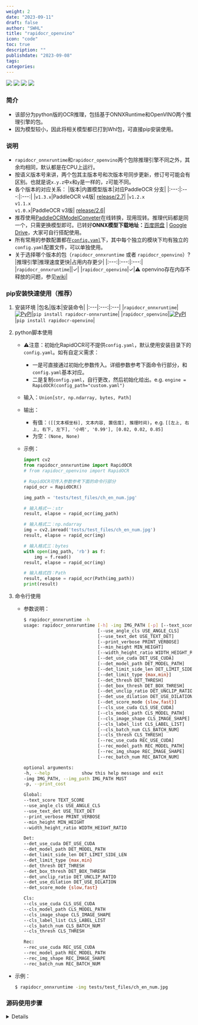```yaml
---
weight: 2
date: "2023-09-11"
draft: false
author: "SWHL"
title: "rapidocr_openvino"
icon: "code"
toc: true
description: ""
publishdate: "2023-09-08"
tags:
categories:
---
```



<p>
    <a href=""><img src="https://img.shields.io/badge/Python->=3.6,<3.12-aff.svg"></a>
    <a href=""><img src="https://img.shields.io/badge/OS-Linux%2C%20Win%2C%20Mac-pink.svg"></a>
    <a href="https://pepy.tech/project/rapidocr_onnxruntime"><img src="https://static.pepy.tech/personalized-badge/rapidocr_onnxruntime?period=total&units=abbreviation&left_color=grey&right_color=blue&left_text=Downloads%20Ort"></a>
    <a href="https://pepy.tech/project/rapidocr_openvino"><img src="https://static.pepy.tech/personalized-badge/rapidocr_openvino?period=total&units=abbreviation&left_color=grey&right_color=blue&left_text=Downloads%20Vino"></a>
</p>


### 简介
- 该部分为python版的OCR推理，包括基于ONNXRuntime和OpenVINO两个推理引擎的包。
- 因为模型较小，因此将相关模型都已打到Whl包，可直接pip安装使用。

### 说明
- `rapidocr_onnxruntime`和`rapidocr_openvino`两个包除推理引擎不同之外，其余均相同，默认都是在CPU上运行。
- 按语义版本号来讲，两个包其主版本号和次版本号同步更新，修订号可能会有区别。也就是说`x.y.z`中`x`和`y`是一样的，`z`可能不同。
- 各个版本的对应关系：
    |版本|内置模型版本|对应PaddleOCR 分支|
    |:---:|:---:|:---:|
    |`v1.3.x`|PaddleOCR v4版| [release/2.7](https://github.com/PaddlePaddle/PaddleOCR/tree/release/2.7)|
    |`v1.2.x`<br/>`v1.1.x`<br/>`v1.0.x`|PaddleOCR v3版| [release/2.6](https://github.com/PaddlePaddle/PaddleOCR/tree/release/2.6)|
- 推荐使用[PaddleOCRModelConveter](https://github.com/RapidAI/PaddleOCRModelConverter)在线转换，现用现转。推理代码都是同一个，只需更换模型即可。已转好**ONNX模型下载地址：**[百度网盘](https://pan.baidu.com/s/1PTcgXG2zEgQU6A_A3kGJ3Q?pwd=jhai) | [Google Drive](https://drive.google.com/drive/folders/1x_a9KpCo_1blxH1xFOfgKVkw1HYRVywY?usp=sharing)，大家可自行搭配使用。
- 所有常用的参数配置都在[`config.yaml`](https://github.com/RapidAI/RapidOCR/blob/main/python/rapidocr_onnxruntime/config.yaml)下，其中每个独立的模块下均有独立的`config.yaml`配置文件，可以单独使用。
- 关于选择哪个版本的包（`rapidocr_onnxruntime` 或者 `rapidocr_openvino`）?
    |推理引擎|推理速度更快|占用内存更少|
    |:---:|:---:|:---:|
    |`rapidocr_onnxruntime`||✓|
    |`rapidocr_openvino`|✓|⚠️ openvino存在内存不释放的问题，参见[wiki](https://github.com/RapidAI/RapidOCR/wiki/openvino%E5%85%A5%E9%97%A8)|


### pip安装快速使用（推荐）
1. 安装环境
    |包名|版本|安装命令|
    |:---|:---:|:---|
    |`rapidocr_onnxruntime`|<a href="https://pypi.org/project/rapidocr-onnxruntime/"><img alt="PyPI" src="https://img.shields.io/pypi/v/rapidocr-onnxruntime?style=flat-square"></a>|`pip install rapidocr-onnxruntime`|
    |`rapidocr_openvino`|<a href="https://pypi.org/project/rapidocr-openvino/"><img alt="PyPI" src="https://img.shields.io/pypi/v/rapidocr-openvino?style=flat-square"></a>|`pip install rapidocr-openvino`|

2. python脚本使用
    - ⚠️注意：初始化RapidOCR可不提供`config.yaml`，默认使用安装目录下的`config.yaml`。如有自定义需求：
      - 一是可直接通过初始化参数传入。详细参数参考下面命令行部分，和`config.yaml`基本对应。
      - 二是复制`config.yaml`，自行更改，然后初始化给出。e.g. `engine = RapidOCR(config_path="custom.yaml")`

    - 输入：`Union[str, np.ndarray, bytes, Path]`
    - 输出：
      - 有值：`([[文本框坐标], 文本内容, 置信度], 推理时间)`，e.g. `[[左上, 右上, 右下, 左下], '小明', '0.99'], [0.02, 0.02, 0.85]`
      - 为空：`(None, None)`
    - 示例：
      ```python
      import cv2
      from rapidocr_onnxruntime import RapidOCR
      # from rapidocr_openvino import RapidOCR

      # RapidOCR可传入参数参考下面的命令行部分
      rapid_ocr = RapidOCR()

      img_path = 'tests/test_files/ch_en_num.jpg'

      # 输入格式一：str
      result, elapse = rapid_ocr(img_path)

      # 输入格式二：np.ndarray
      img = cv2.imread('tests/test_files/ch_en_num.jpg')
      result, elapse = rapid_ocr(img)

      # 输入格式三：bytes
      with open(img_path, 'rb') as f:
          img = f.read()
      result, elapse = rapid_ocr(img)

      # 输入格式四：Path
      result, elapse = rapid_ocr(Path(img_path))
      print(result)
      ```

3. 命令行使用
    - 参数说明：
      ```bash
      $ rapidocr_onnxruntime -h
      usage: rapidocr_onnxruntime [-h] -img IMG_PATH [-p] [--text_score TEXT_SCORE]
                                  [--use_angle_cls USE_ANGLE_CLS]
                                  [--use_text_det USE_TEXT_DET]
                                  [--print_verbose PRINT_VERBOSE]
                                  [--min_height MIN_HEIGHT]
                                  [--width_height_ratio WIDTH_HEIGHT_RATIO]
                                  [--det_use_cuda DET_USE_CUDA]
                                  [--det_model_path DET_MODEL_PATH]
                                  [--det_limit_side_len DET_LIMIT_SIDE_LEN]
                                  [--det_limit_type {max,min}]
                                  [--det_thresh DET_THRESH]
                                  [--det_box_thresh DET_BOX_THRESH]
                                  [--det_unclip_ratio DET_UNCLIP_RATIO]
                                  [--det_use_dilation DET_USE_DILATION]
                                  [--det_score_mode {slow,fast}]
                                  [--cls_use_cuda CLS_USE_CUDA]
                                  [--cls_model_path CLS_MODEL_PATH]
                                  [--cls_image_shape CLS_IMAGE_SHAPE]
                                  [--cls_label_list CLS_LABEL_LIST]
                                  [--cls_batch_num CLS_BATCH_NUM]
                                  [--cls_thresh CLS_THRESH]
                                  [--rec_use_cuda REC_USE_CUDA]
                                  [--rec_model_path REC_MODEL_PATH]
                                  [--rec_img_shape REC_IMAGE_SHAPE]
                                  [--rec_batch_num REC_BATCH_NUM]

      optional arguments:
      -h, --help            show this help message and exit
      -img IMG_PATH, --img_path IMG_PATH MUST
      -p, --print_cost

      Global:
      --text_score TEXT_SCORE
      --use_angle_cls USE_ANGLE_CLS
      --use_text_det USE_TEXT_DET
      --print_verbose PRINT_VERBOSE
      --min_height MIN_HEIGHT
      --width_height_ratio WIDTH_HEIGHT_RATIO

      Det:
      --det_use_cuda DET_USE_CUDA
      --det_model_path DET_MODEL_PATH
      --det_limit_side_len DET_LIMIT_SIDE_LEN
      --det_limit_type {max,min}
      --det_thresh DET_THRESH
      --det_box_thresh DET_BOX_THRESH
      --det_unclip_ratio DET_UNCLIP_RATIO
      --det_use_dilation DET_USE_DILATION
      --det_score_mode {slow,fast}

      Cls:
      --cls_use_cuda CLS_USE_CUDA
      --cls_model_path CLS_MODEL_PATH
      --cls_image_shape CLS_IMAGE_SHAPE
      --cls_label_list CLS_LABEL_LIST
      --cls_batch_num CLS_BATCH_NUM
      --cls_thresh CLS_THRESH

      Rec:
      --rec_use_cuda REC_USE_CUDA
      --rec_model_path REC_MODEL_PATH
      --rec_img_shape REC_IMAGE_SHAPE
      --rec_batch_num REC_BATCH_NUM
      ```
  - 示例：
    ```bash
    $ rapidocr_onnxruntime -img tests/test_files/ch_en_num.jpg
    ```

### 源码使用步骤

<details>

1. 下载整个项目到本地
   ```shell
   cd RapidOCR/python
   ```

2. 下载链接下的`resources`目录（包含模型和显示的字体文件）
   - 下载链接：[百度网盘](https://pan.baidu.com/s/1PTcgXG2zEgQU6A_A3kGJ3Q?pwd=jhai) | [Google Drive](https://drive.google.com/drive/folders/1x_a9KpCo_1blxH1xFOfgKVkw1HYRVywY?usp=sharing)
   - 最终目录如下，自行比对:
        ```text
        .
        ├── README.md
        ├── demo.py
        ├── rapidocr_onnxruntime
        │   ├── __init__.py
        │   ├── ch_ppocr_v2_cls
        │   ├── ch_ppocr_v3_det
        │   ├── ch_ppocr_v3_rec
        │   ├── config.yaml
        │   ├── rapid_ocr_api.py
        │   └── models
        │        ├── ch_PP-OCRv3_det_infer.onnx
        │        ├── ch_ppocr_mobile_v2.0_cls_infer.onnx
        │        └── ch_PP-OCRv3_rec_infer.onnx
        ├── rapidocr_openvino
        │   ├── __init__.py
        │   ├── README.md
        │   ├── ch_ppocr_v2_cls
        │   ├── ch_ppocr_v3_det
        │   ├── ch_ppocr_v3_rec
        │   ├── config.yaml
        │   ├── rapid_ocr_api.py
        │   └── models
        │        ├── ch_PP-OCRv3_det_infer.onnx
        │        ├── ch_ppocr_mobile_v2.0_cls_infer.onnx
        │        └── ch_PP-OCRv3_rec_infer.onnx
        ├── requirements.txt
        └── resources
              └── fonts
                 └── FZYTK.TTF
        ```

3. 安装运行环境
   - 基于onnxruntime推理所需环境安装：
        ```bash
        pip install onnxruntime>=1.7.0
        pip install -r requirements.txt
        ```
   - 基于openvino推理所需环境安装：
        ```bash
        pip install openvino
        pip install -r requirements.txt
        ```
   - ⚠️: 在Windows端，Shapely库自动安装可能会有问题，解决方案参见[Q15](https://github.com/RapidAI/RapidOCR/blob/main/docs/FAQ.md#q-windows系统下装完环境之后运行示例程序之后报错oserror-winerror-126-找不到指定的模組)

4. 运行示例
    - 运行单元测试
        ```bash
        pytest tests/test_*.py
        ```
    - 接口调用
        ```python
        import cv2

        # 基于onnxruntime引擎推理
        from rapidocr_onnxruntime import RapidOCR

        # 基于openvino引擎推理
        # from rapidocr_openvino import RapidOCR

        rapid_ocr = RapidOCR()

        image_path = r'test_images/det_images/ch_en_num.jpg'
        img = cv2.imread(image_path)

        result = rapid_ocr(img)
        print(result)

        # result: [[文本框坐标], 文本内容, 置信度]
        # 示例：[[左上, 右上, 右下, 左下], '小明', '0.99']
        ```
    - 直接运行`demo.py`，可直接可视化查看结果。
        ```bash
        python demo.py
        ```
</details>